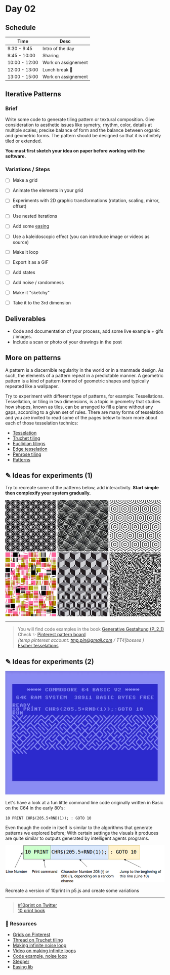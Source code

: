# Day 02


## Schedule

|Time               |Desc                                      |
|---                |---                                       |
|9:30 - 9:45        | Intro of the day                         |
|9:45 - 10:00       | Sharing                                  |
|10:00 - 12:00      | Work on assignement                      |
|12:00 - 13:00      | Lunch break :hamburger:                  |
|13:00 - 15:00      | Work on assignement                      |


## Iterative Patterns

### Brief

Write some code to generate tiling pattern or textural composition. Give consideration to aesthetic issues like symetry, rhythm, color, details at multiple scales; precise balance of form and the balance between organic and geometric forms. The pattern should be designed so that it is infinitely tiled or extended.

__You must first sketch your idea on paper before working with the software.__ 

### Variations / Steps

- [ ] Make a grid
- [ ] Animate the elements in your grid
- [ ] Experiments with 2D graphic transformations (rotation, scaling, mirror, offset)
- [ ] Use nested iterations
- [ ] Add some [easing](https://easings.net/)
- [ ] Use a kaleidoscopic effect (you can introduce image or videos as source)
- [ ] Make it loop
- [ ] Export it as a GIF
- [ ] Add states
- [ ] Add noise / randomness
- [ ] Make it "sketchy"
- [ ] Take it to the 3rd dimension


## Deliverables

* Code and documentation of your process, add some live example + gifs / images.
* Include a scan or photo of your drawings in the post


## More on patterns

A pattern is a discernible regularity in the world or in a manmade design. As such, the elements of a pattern repeat in a predictable manner. A geometric pattern is a kind of pattern formed of geometric shapes and typically repeated like a wallpaper. 

Try to experiment with different type of patterns, for example: Tessellations. Tessellation, or tiling in two dimensions, is a topic in geometry that studies how shapes, known as tiles, can be arranged to fill a plane without any gaps, according to a given set of rules. There are many forms of tesselation and you are invited to read some of the pages below to learn more about each of those tesselation technics:

- [Tesselation](https://en.wikipedia.org/wiki/Tessellation)
- [Truchet tiling](https://mypages.iit.edu/~krawczyk/rjkisama11.pdf)
- [Euclidian tilings](https://en.wikipedia.org/wiki/Euclidean_tilings_by_convex_regular_polygons)
- [Edge tesselation](https://en.wikipedia.org/wiki/Edge_tessellation)
- [Penrose tiling](https://en.wikipedia.org/wiki/Penrose_tiling)
- [Patterns](https://en.wikipedia.org/wiki/Pattern)


## ✎ Ideas for experiments (1)

Try to recreate some of the patterns below, add interactivity. **Start simple then complexify your system gradually.**

<img src="images/pattern04.jpg" style="width:32%;height:auto;"> <img src="images/pattern05.jpg" style="width:32%;height:auto;"> <img src="images/pattern06.jpg" style="width:32%;height:auto;"> 
<img src="images/pattern01.jpg" style="width:32%;height:auto;"> <img src="images/pattern02.jpg" style="width:32%;height:auto;"> <img src="images/pattern03.jpg" style="width:32%;height:auto;">

___

> You will find code examples in the book [Generative Gestaltung (P_2_1)](http://www.generative-gestaltung.de/2) <br>
> Check :sparkles: [Pinterest pattern board](https://www.pinterest.ch/9uill0m/generative-class/patterns/) <br> *(temp pinterest account: tmp.pin@gmail.com / TT4[bosses )* <br>
> [Escher tesselations](https://duckduckgo.com/?q=escher+tessellations&t=ffab&iar=images&iax=images&ia=images)


## ✎ Ideas for experiments (2)

<img src="images/10print.jpg" style="width:100%;height:auto;">

Let's have a look at a fun little command line code originally written in Basic on the C64 in the early 80's:

`10 PRINT CHR$(205.5+RND(1)); : GOTO 10`

Even though the code in itself is similar to the algorithms that generate patterns we explored before; With certain settings the visuals it produces are quite similar to outputs generated by intelligent agents programs.

<img src="images/10print-command.png" style="width:100%;height:auto;">

Recreate a version of 10print in p5.js and create some variations

___

> [#10print on Twitter](https://twitter.com/hashtag/10print) <br>
> [10 print book](https://10print.org/)

### :pushpin: Resources

- [Grids on Pinterest](https://www.pinterest.ch/9uill0m/generative-class/)
- [Thread on Truchet tiling](https://twitter.com/golan/status/1442217873431138314)
- [Making infinite noise loop](https://necessarydisorder.wordpress.com/2017/11/15/drawing-from-noise-and-then-making-animated-loopy-gifs-from-there/)
- [Video on making infinite loops](https://www.youtube.com/watch?v=c6K-wJQ77yQ)
- [Code example, noise loop](https://editor.p5js.org/guma/sketches/0hvdq_lsW)
- [Stepper](https://editor.p5js.org/guma/sketches/CEPcw70dK)
- [Easing lib](https://github.com/IDMNYU/p5.js-func)

[url00]: https://digitalideation.github.io/gencg_f2301/slides/intro.html
[url01]: https://digitalideation.github.io/gencg_f2301/slides/history.html
[url02]: https://nrich.maths.org/2413
[url03]: https://jessicacarnegie.com/sol-lewitt-wall-drawing-118